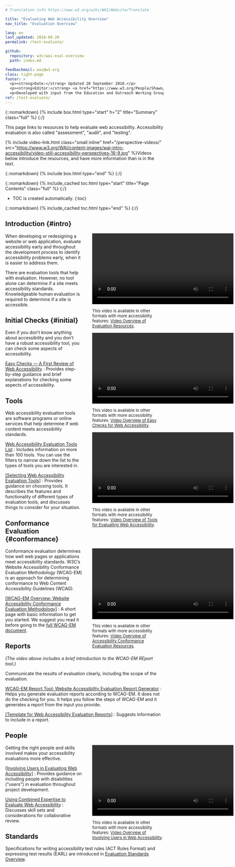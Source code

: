 ```yaml
---
# Translation info https://www.w3.org/wiki/WAI/Website/Translate

title: "Evaluating Web Accessibility Overview"
nav_title: "Evaluation Overview"

lang: en
last_updated: 2018-09-20
permalink: /test-evaluate/

github: 
  repository: w3c/wai-eval-overview
  path: index.md

feedbackmail: wai@w3.org
class: tight-page
footer: >
  <p><strong>Date:</strong> Updated 20 September 2018.</p>
  <p><strong>Editor:</strong> <a href="https://www.w3.org/People/Shawn/">Shawn Lawton Henry</a>.</p>
  <p>Developed with input from the Education and Outreach Working Group (<a href="http://www.w3.org/WAI/EO/">EOWG</a>).</p>
ref: /test-evaluate/
---
```


{::nomarkdown}
{% include box.html type="start" h="2" title="Summary" class="full" %}
{:/}

This page links to resources to help evaluate web accessibility. Accessibility evaluation is also called "assessment", "audit", and "testing".

{% include video-link.html class="small inline" href="/perspective-videos/" src="https://www.w3.org/WAI/content-images/wai-intro-accessibility/video-still-accessibility-perspectives-16-9.jpg" %}Videos below introduce the resources, and have more information than is in the text.

{::nomarkdown}
{% include box.html type="end" %}
{:/}


{::nomarkdown}
{% include_cached toc.html type="start" title="Page Contents" class="full" %}
{:/}

-   TOC is created automatically.
{:toc}

{::nomarkdown}
{% include_cached toc.html type="end" %}
{:/}

## Introduction {#intro}

<div style="float: right; margin-left: 2rem; clear:right; width: 45%; max-width: 450px">
<video controls width="450">
    <source src="https://media.w3.org/wai/perspective-videos/customizable-text-ad.mp4"
            type="video/mp4">
  </video>
  <p style="font-size:small">This video is available in other formats with more accessibility features: <a href="https://@@">Video Overview of Evaluation Resources</a>.<p>
  </div>

When developing or redesigning a website or web application, evaluate accessibility early and throughout the development process to identify accessibility problems early, when it is easier to address them.

There are evaluation tools that help with evaluation. However, no tool alone can determine if a site meets accessibility standards. Knowledgeable human evaluation is required to determine if a site is accessible.

## Initial Checks {#initial}

<div style="float: right; margin-left: 2rem; clear:right; width: 45%; max-width: 450px">
<video controls width="450">
    <source src="https://media.w3.org/wai/perspective-videos/customizable-text-ad.mp4"
            type="video/mp4">
  </video>
  <p style="font-size:small">This video is available in other formats with more accessibility features: <a href="https://@@">Video Overview of Easy Checks for Web Accessibility</a>.<p>
  </div>

Even if you don’t know anything about accessibility and you don’t have a robust accessibility tool, you can check some aspects of accessibility.

[Easy Checks — A First Review of Web Accessibility](/test-evaluate/preliminary/)
:   Provides step-by-step guidance and brief explanations for checking some aspects of accessibility.

## Tools

<div style="float: right; margin-left: 2rem; clear:right; width: 45%; max-width: 450px">
<video controls width="450">
    <source src="https://media.w3.org/wai/perspective-videos/customizable-text-ad.mp4"
            type="video/mp4">
  </video>
  <p style="font-size:small">This video is available in other formats with more accessibility features: <a href="https://@@">Video Overview of Tools for Evaluating Web Accessibility</a>.<p>
  </div>

Web accessibility evaluation tools are software programs or online services that help determine if web content meets accessibility standards.

[Web Accessibility Evaluation Tools List](https://www.w3.org/WAI/ER/tools/)
:   Includes information on more than 100 tools. You can use the filters to narrow down the list to the types of tools you are interested in.

[[Selecting Web Accessibility Evaluation Tools]](/test-evaluate/tools/selecting/)
:   Provides guidance on choosing tools. It describes the features and functionality of different types of evaluation tools, and discusses things to consider for your situation.

## Conformance Evaluation {#conformance}

<div style="float: right; margin-left: 2rem; clear:right; width: 45%; max-width: 450px">
<video controls width="450">
    <source src="https://media.w3.org/wai/perspective-videos/customizable-text-ad.mp4"
            type="video/mp4">
  </video>
  <p style="font-size:small">This video is available in other formats with more accessibility features: <a href="https://@@">Video Overview of Accessibility Conformance Evaluation Resources</a>.<p>
  </div>

Conformance evaluation determines how well web pages or applications meet accessibility standards. W3C’s Website Accessibility Conformance Evaluation Methodology (WCAG-EM) is an approach for determining conformance to Web Content Accessibility Guidelines (WCAG).

[[WCAG-EM Overview: Website Accessibility Conformance Evaluation Methodology]](/test-evaluate/conformance/wcag-em/)
:   A short page with basic information to get you started. We suggest you read it before going to the [full WCAG-EM document](https://www.w3.org/TR/WCAG-EM/).

## Reports

_(The video above includes a brief introduction to the WCAG-EM REport tool.)_

Communicate the results of evaluation clearly, including the scope of the evaluation.

[WCAG-EM Report Tool: Website Accessibility Evaluation Report Generator](https://www.w3.org/WAI/eval/report-tool/#/)
:   Helps you generate evaluation reports according to WCAG-EM. It does not do the checking for you. It helps you follow the steps of WCAG-EM and it generates a report from the input you provide.

[[Template for Web Accessibility Evaluation Reports]](/test-evaluate/report-template/)
:   Suggests information to include in a report.

## People

<div style="float: right; margin-left: 2rem; clear:right; width: 45%; max-width: 450px">
<video controls width="450">
    <source src="https://media.w3.org/wai/perspective-videos/customizable-text-ad.mp4"
            type="video/mp4">
  </video>
  <p style="font-size:small">This video is available in other formats with more accessibility features: <a href="https://@@">Video Overview of Involving Users in Web Accessibility</a>.<p>
  </div>

Getting the right people and skills involved makes your accessibility evaluations more effective.

[[Involving Users in Evaluating Web Accessibility]](/test-evaluate/involving-users/)
:   Provides guidance on including people with disabilities ("users") in evaluation throughout project development.

[Using Combined Expertise to Evaluate Web Accessibility](/test-evaluate/combined-expertise/)
:   Discusses skill sets and considerations for collaborative review.

## Standards

Specifications for writing accessibility test rules (ACT Rules Format) and expressing test results (EARL) are introduced in [Evaluation Standards Overview](/standards-guidelines/evaluation/).
